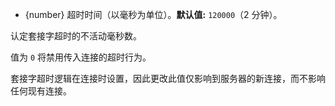 <!-- YAML
added: v0.9.12
changes:
  - version: v13.0.0
    pr-url: https://github.com/nodejs/node/pull/27558
    description: The default timeout changed from 120s to 0 (no timeout).
-->

* {number} 超时时间（以毫秒为单位）。**默认值:** `120000`（2 分钟）。

认定套接字超时的不活动毫秒数。

值为 `0` 将禁用传入连接的超时行为。

套接字超时逻辑在连接时设置，因此更改此值仅影响到服务器的新连接，而不影响任何现有连接。


